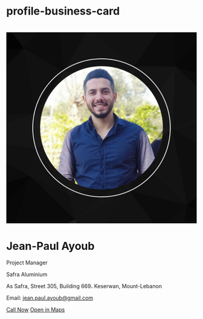 # profile-business-card
# <!DOCTYPE html>
<html>
<head>
    <title>Profile Business Card</title>
    <link rel="stylesheet" href="style.css">
    <link rel="stylesheet" href="https://cdnjs.cloudflare.com/ajax/libs/font-awesome/5.15.3/css/all.min.css">
</head>
<body>
    <div class="profile-card">
        <img src="Profile_Picture.jpg" alt="Profile Picture">
        <h1>Jean-Paul Ayoub</h1>
        <p>Project Manager</p>
        <p>Safra Aluminium</p>
        <p>As Safra, Street 305, Building 669، Keserwan, Mount-Lebanon</p>
        <p>Email: <a href="mailto:jean.paul.ayoub@gmail.com">jean.paul.ayoub@gmail.com</a></p>
        <a href="tel:+96176532332" class="button">Call Now</a>
        <a href="https://maps.google.com/maps?q=34.039152, 35.633213" class="button">Open in Maps</a>
        <div class="social-icons">
            <a href="https://www.facebook.com/" target="_blank"><i class="fab fa-facebook-f"></i></a>
            <a href="https://www.instagram.com/" target="_blank"><i class="fab fa-instagram"></i></a>
            <a href="https://https://www.linkedin.com/in/jean-paul-ayoub/" target="_blank"><i class="fab fa-linkedin-in"></i></a>
        </div>
    </div>
</body>
</html>
